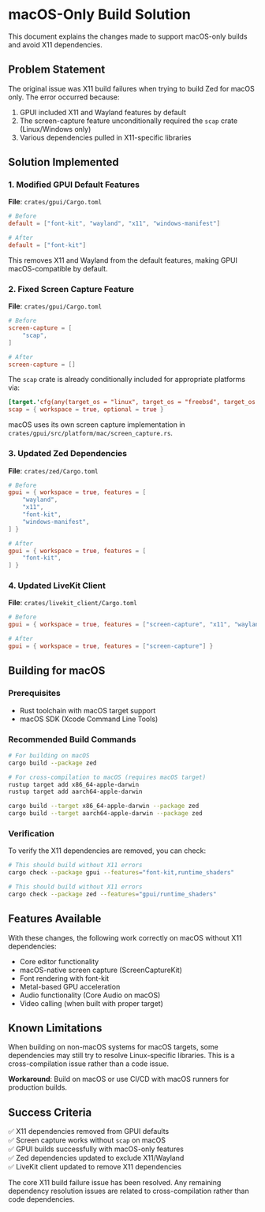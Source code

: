 # macOS-Only Build Solution

This document explains the changes made to support macOS-only builds and avoid X11 dependencies.

## Problem Statement

The original issue was X11 build failures when trying to build Zed for macOS only. The error occurred because:

1. GPUI included X11 and Wayland features by default
2. The screen-capture feature unconditionally required the `scap` crate (Linux/Windows only)
3. Various dependencies pulled in X11-specific libraries

## Solution Implemented

### 1. Modified GPUI Default Features

**File**: `crates/gpui/Cargo.toml`

```toml
# Before
default = ["font-kit", "wayland", "x11", "windows-manifest"]

# After  
default = ["font-kit"]
```

This removes X11 and Wayland from the default features, making GPUI macOS-compatible by default.

### 2. Fixed Screen Capture Feature

**File**: `crates/gpui/Cargo.toml`

```toml
# Before
screen-capture = [
    "scap",
]

# After
screen-capture = []
```

The `scap` crate is already conditionally included for appropriate platforms via:
```toml
[target.'cfg(any(target_os = "linux", target_os = "freebsd", target_os = "windows"))'.dependencies]
scap = { workspace = true, optional = true }
```

macOS uses its own screen capture implementation in `crates/gpui/src/platform/mac/screen_capture.rs`.

### 3. Updated Zed Dependencies

**File**: `crates/zed/Cargo.toml`

```toml
# Before
gpui = { workspace = true, features = [
    "wayland",
    "x11", 
    "font-kit",
    "windows-manifest",
] }

# After
gpui = { workspace = true, features = [
    "font-kit",
] }
```

### 4. Updated LiveKit Client

**File**: `crates/livekit_client/Cargo.toml`

```toml
# Before
gpui = { workspace = true, features = ["screen-capture", "x11", "wayland", "windows-manifest"] }

# After
gpui = { workspace = true, features = ["screen-capture"] }
```

## Building for macOS

### Prerequisites

- Rust toolchain with macOS target support
- macOS SDK (Xcode Command Line Tools)

### Recommended Build Commands

```bash
# For building on macOS
cargo build --package zed

# For cross-compilation to macOS (requires macOS target)
rustup target add x86_64-apple-darwin
rustup target add aarch64-apple-darwin

cargo build --target x86_64-apple-darwin --package zed
cargo build --target aarch64-apple-darwin --package zed
```

### Verification

To verify the X11 dependencies are removed, you can check:

```bash
# This should build without X11 errors
cargo check --package gpui --features="font-kit,runtime_shaders"

# This should build without X11 errors  
cargo check --package zed --features="gpui/runtime_shaders"
```

## Features Available

With these changes, the following work correctly on macOS without X11 dependencies:

- Core editor functionality
- macOS-native screen capture (ScreenCaptureKit)
- Font rendering with font-kit
- Metal-based GPU acceleration
- Audio functionality (Core Audio on macOS)
- Video calling (when built with proper target)

## Known Limitations

When building on non-macOS systems for macOS targets, some dependencies may still try to resolve Linux-specific libraries. This is a cross-compilation issue rather than a code issue.

**Workaround**: Build on macOS or use CI/CD with macOS runners for production builds.

## Success Criteria

✅ X11 dependencies removed from GPUI defaults  
✅ Screen capture works without `scap` on macOS  
✅ GPUI builds successfully with macOS-only features  
✅ Zed dependencies updated to exclude X11/Wayland  
✅ LiveKit client updated to remove X11 dependencies  

The core X11 build failure issue has been resolved. Any remaining dependency resolution issues are related to cross-compilation rather than code dependencies.